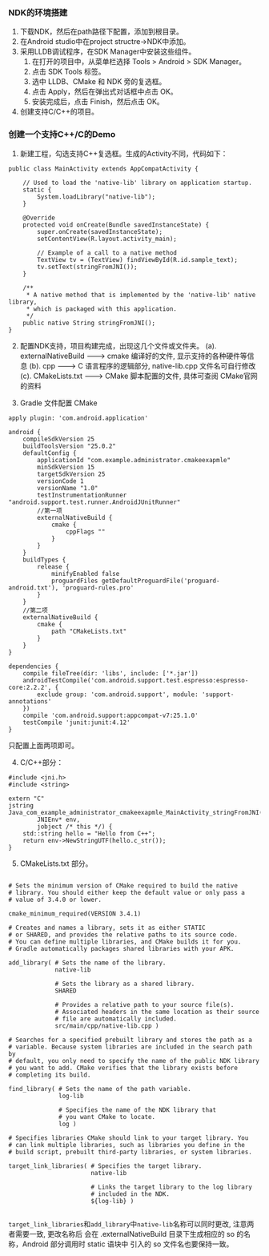 ### NDK的环境搭建

1. 下载NDK，然后在path路径下配置，添加到根目录。
2. 在Android studio中在project structre->NDK中添加。
3. 采用LLDB调试程序，在SDK Manager中安装这些组件。
	1. 在打开的项目中，从菜单栏选择 Tools > Android > SDK Manager。
	2. 点击 SDK Tools 标签。
    3. 选中 LLDB、CMake 和 NDK 旁的复选框。
    4. 点击 Apply，然后在弹出式对话框中点击 OK。
	5. 安装完成后，点击 Finish，然后点击 OK。
4. 创建支持C/C++的项目。

### 创建一个支持C++/C的Demo
1. 新建工程，勾选支持C++复选框。生成的Activity不同，代码如下：
```
public class MainActivity extends AppCompatActivity {

    // Used to load the 'native-lib' library on application startup.
    static {
        System.loadLibrary("native-lib");
    }

    @Override
    protected void onCreate(Bundle savedInstanceState) {
        super.onCreate(savedInstanceState);
        setContentView(R.layout.activity_main);

        // Example of a call to a native method
        TextView tv = (TextView) findViewById(R.id.sample_text);
        tv.setText(stringFromJNI());
    }

    /**
     * A native method that is implemented by the 'native-lib' native library,
     * which is packaged with this application.
     */
    public native String stringFromJNI();
}
```

2. 配置NDK支持，项目构建完成，出现这几个文件或文件夹。
(a). externalNativeBuild ---> cmake 编译好的文件, 显示支持的各种硬件等信息
(b). cpp ---> C 语言程序的逻辑部分, native-lib.cpp 文件名可自行修改
(c). CMakeLists.txt ---> CMake 脚本配置的文件, 具体可查阅 CMake官网的资料

3. Gradle 文件配置 CMake

```
apply plugin: 'com.android.application'

android {
    compileSdkVersion 25
    buildToolsVersion "25.0.2"
    defaultConfig {
        applicationId "com.example.administrator.cmakeexapmle"
        minSdkVersion 15
        targetSdkVersion 25
        versionCode 1
        versionName "1.0"
        testInstrumentationRunner "android.support.test.runner.AndroidJUnitRunner"
       	//第一项
        externalNativeBuild {
            cmake {
                cppFlags ""
            }
        }
    }
    buildTypes {
        release {
            minifyEnabled false
            proguardFiles getDefaultProguardFile('proguard-android.txt'), 'proguard-rules.pro'
        }
    }
    //第二项
    externalNativeBuild {
        cmake {
            path "CMakeLists.txt"
        }
    }
}

dependencies {
    compile fileTree(dir: 'libs', include: ['*.jar'])
    androidTestCompile('com.android.support.test.espresso:espresso-core:2.2.2', {
        exclude group: 'com.android.support', module: 'support-annotations'
    })
    compile 'com.android.support:appcompat-v7:25.1.0'
    testCompile 'junit:junit:4.12'
}
```
只配置上面两项即可。

4. C/C++部分：

```
#include <jni.h>
#include <string>

extern "C"
jstring
Java_com_example_administrator_cmakeexapmle_MainActivity_stringFromJNI(
        JNIEnv* env,
        jobject /* this */) {
    std::string hello = "Hello from C++";
    return env->NewStringUTF(hello.c_str());
}
```

5. CMakeLists.txt 部分。

<pre><code>
# Sets the minimum version of CMake required to build the native
# library. You should either keep the default value or only pass a
# value of 3.4.0 or lower.

cmake_minimum_required(VERSION 3.4.1)

# Creates and names a library, sets it as either STATIC
# or SHARED, and provides the relative paths to its source code.
# You can define multiple libraries, and CMake builds it for you.
# Gradle automatically packages shared libraries with your APK.

add_library( # Sets the name of the library.
             native-lib

             # Sets the library as a shared library.
             SHARED

             # Provides a relative path to your source file(s).
             # Associated headers in the same location as their source
             # file are automatically included.
             src/main/cpp/native-lib.cpp )

# Searches for a specified prebuilt library and stores the path as a
# variable. Because system libraries are included in the search path by
# default, you only need to specify the name of the public NDK library
# you want to add. CMake verifies that the library exists before
# completing its build.

find_library( # Sets the name of the path variable.
              log-lib

              # Specifies the name of the NDK library that
              # you want CMake to locate.
              log )

# Specifies libraries CMake should link to your target library. You
# can link multiple libraries, such as libraries you define in the
# build script, prebuilt third-party libraries, or system libraries.

target_link_libraries( # Specifies the target library.
                       native-lib

                       # Links the target library to the log library
                       # included in the NDK.
                       ${log-lib} )

</code></pre>

`target_link_libraries`和`add_library`中`native-lib`名称可以同时更改, 注意两者需要一致, 更改名称后 会在 .externalNativeBuild 目录下生成相应的 so 的名称，Android 部分调用时 static 语块中 引入的 so 文件名也要保持一致。
